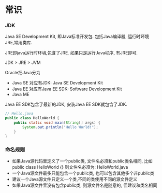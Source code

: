 # 常识

### JDK
Java SE Development Kit, 即Java标准开发包. 包括Java编译器, 运行时环境JRE,常用类库.

JRE即java运行时环境,包含了JRE. 如果只是运行Java程序, 有JRE即可.

JDK > JRE > JVM

Oracle把Java分为 
- Java SE 对应有JDK: Java SE Development Kit
- Java EE 对应有Java EE SDK: Software Development Kit
- Java ME

Java EE SDK包含了最新的JDK, 安装Java EE SDK就包含了JDK.

```java
// Hello.java
public class HelloWorld {
    public static void main(String[] args) {
        System.out.println("Hello World!");
    }
}
```

### 命名规则
- 如果Java源代码里定义了一个public类, 文件名必须和public类名相同, 比如public class HelloWorld {} 则文件名必须为: HelloWorld.java
- 一个Java源文件最多只能包含一个public类, 也可以包含其他多个非public类
- 建议一个Java源文件只定义一个类,不同的类使用不同的源文件定义
- 如果Java源文件里没有包含public类, 则源文件名是随意的, 但建议和类名相同

